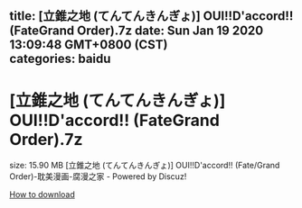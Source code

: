 
title: [立錐之地 (てんてんきんぎょ)] OUI!!D'accord!! (FateGrand Order).7z
date: Sun Jan 19 2020 13:09:48 GMT+0800 (CST)    
categories: baidu
---

# [立錐之地 (てんてんきんぎょ)] OUI!!D'accord!! (FateGrand Order).7z
size: 15.90 MB
 [立錐之地 (てんてんきんぎょ)] OUI!!D'accord!! (Fate/Grand Order)-耽美漫画-腐漫之家 - Powered by Discuz!
 

[How to download](https://bpcam.bemobtrk.com/go/2ceec3aa-1ca2-46d6-b9ff-aaa5c184517c?jno=679)